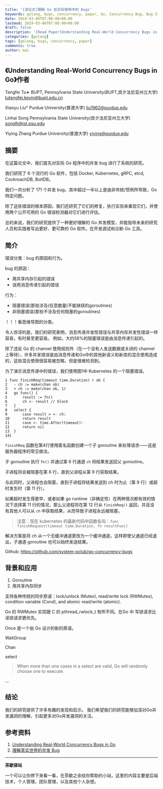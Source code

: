 ```yaml
---
title: '[读论文]理解 Go 在实际使用中的 Bugs'
keywords: golang, bugs, concurrency, paper, Go, Concurrency Bug, Bug Study
date: 2019-03-06T07:00:00+08:00
lastmod: 2019-03-06T07:00:00+08:00
draft: false
description: '[Read Paper]Understanding Real-World Concurrency Bugs in Go（[读论文]理解 Go 在实际使用中的 Bugs）'
categories: [golang]
tags: [golang, bugs, concurrency, paper]
comments: true
author: mai
---
```


## 《Understanding Real-World Concurrency Bugs in Go》作者

Tengfei Tu∗
BUPT, Pennsylvania State University(BUPT,宾夕法尼亚州立大学)
tutengfei.kevin@bupt.edu.cn

Xiaoyu Liu†
Purdue University(普渡大学)
liu1962@purdue.edu

Linhai Song
Pennsylvania State University(宾夕法尼亚州立大学)
songlh@ist.psu.edu

Yiying Zhang
Purdue University(普渡大学)
yiying@purdue.edu

## 摘要

在这篇论文中，我们首先对实际 Go 程序中的并发 bug 进行了系统的研究。

我们研究了 6 个流行的 Go 软件，包括 Docker, Kubernetes, gRPC, etcd, CockroachDB, BoltDB。

我们一共分析了 171 个并发 bug，其中超过一半以上是由非传统/惯例所导致，Go 特定问题。

除了这些错误的根本原因，我们还研究了它们的修复，执行实验来重现它们，并使用两个公开可用的 Go 错误检测器对它们进行评估。

总的来说，我们的研究提供了一种更好理解的 Go 并发模型，并能指导未来的研究人员和实践者写出更好、更可靠的 Go 软件。在开发调试和诊断 Go 工具。

## 简介

错误分类：bug 的原因和行为。

bug 的原因：
- 用共享内存引起的错误
- 误用消息传递引起的错误

行为：
- 阻塞错误(那些涉及(任意数量)不能继续的goroutines)
- 非阻塞错误(那些不涉及任何阻塞的goroutines)

！！！看思维导图的分类。

令人惊讶的是，我们的研究表明，消息传递并发性错误与共享内存并发性错误一样容易，有时甚至更容易。
例如，大约58%的阻塞错误是由消息传递引起的。

除了违反 Go 的 channel 使用规则外（在一个没有人发送数据或关闭的 channel 上等待），许多并发错误是由消息传递和Go中的其他新语义和新库的混合使用造成的，这些混合使用很容易被忽略，但是很难检测到。

为了演示消息传递中的错误，我们使用图1中 Kubernetes 的一个阻塞错误。

```golang
1 func finishReq(timeout time.Duration) r ob {
2	- ch := make(chan ob)
3	+ ch := make(chan ob, 1)
4	go func() {
5		result := fn()
6		ch <- result // block
7	}
8	select {
9		case result = <- ch:
10 		return result
11 		case <- time.After(timeout):
12 		return nil
13 	}
14}
```

`finishReq` 函数在第4行使用匿名函数创建一个子 goroutine 来处理请求——这是服务器程序的常见做法。

子 goroutine 执行 `fn()` 并通过第 6 行通道 `ch` 将结果发送回父 goroutine。

子进程将会被阻塞在第 6 行，直到父进程从第 9 行获取结果。

与此同时，父进程也会阻塞，直到子进程将结果发送到 ch 时为止（第 9 行）或超时发生时（第 11 行）。

如果超时发生得更早，或者如果 go runtime（非确定性）在两种情况都有效的情况下选择第 11 行的情况，那么父进程将在第 12 行从 `finishReq()` 返回，并且没有其他人可以从 `ch` 中获取结果，从而导致子进程永远被阻塞。
>注意：现在 kubernetes 的最新代码中函数名叫：`func finishRequest(timeout time.Duration, fn resultFunc)`

解决方案是将 ch 从一个无缓冲通道更改为一个缓冲通道，这样即使父通道已经退出，子通道 goroutine 也可以始终发送结果。

Github: https://github.com/system-pclub/go-concurrency-bugs

## 背景和应用

1. Goroutine
2. 用共享内存同步

支持各种传统的同步原语：lock/unlock (Mutex), read/write lock
(RWMutex), condition variable (Cond), and atomic read/write
(atomic). 

Go 的 RWMutex 实现跟 C 的 pthread_rwlock_t 有所不同。在Go 中 写锁请求比读锁请求更优先。

Once 是一个由 Go 设计的新的原语。

WaitGroup

Chan

select
>When more than one cases in a select are valid, Go will randomly choose one to execute. 

...

## 结论

我们的研究提供了许多有趣的发现和启示。
我们希望我们的研究能够加深对Go并发漏洞的理解，引起更多对Go并发漏洞的关注。

## 参考资料

1. [Understanding Real-World Concurrency Bugs in Go](https://songlh.github.io/paper/go-study.pdf)
2. [理解真实世界的并发 Bug](https://learnku.com/articles/24850)

----

**茶歇驿站**

一个可以让你停下来看一看，在茶歇之余给你帮助的小站，这里的内容主要是后端技术，个人管理，团队管理，以及其他个人杂想。


